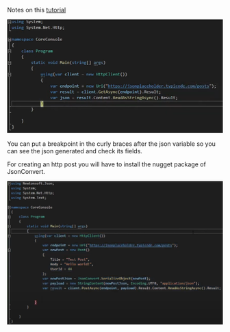 Notes on this [tutorial](https://www.youtube.com/watch?v=Yi-O-HBGPeU&ab_channel=NickProud)

![Http GET](http-get.png)

You can put a breakpoint in the curly braces after the json variable so you can see the json generated and check its fields.

For creating an http post you will have to install the nugget package of JsonConvert.

![Http POST](http-post.png)